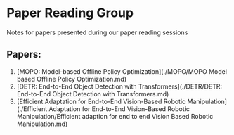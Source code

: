 # Paper Reading Group

Notes for papers presented during our paper reading sessions

## Papers:
1. [MOPO: Model-based Offline Policy Optimization](./MOPO/MOPO Model based Offline Policy Optimization.md)
2. [DETR: End-to-End Object Detection with Transformers](./DETR/DETR: End-to-End Object Detection with Transformers.md)
3. [Efficient Adaptation for End-to-End Vision-Based Robotic Manipulation](./Efficient Adaptation for End-to-End Vision-Based Robotic Manipulation/Efficient adaption for end to end Vision Based Robotic Manipulation.md)
